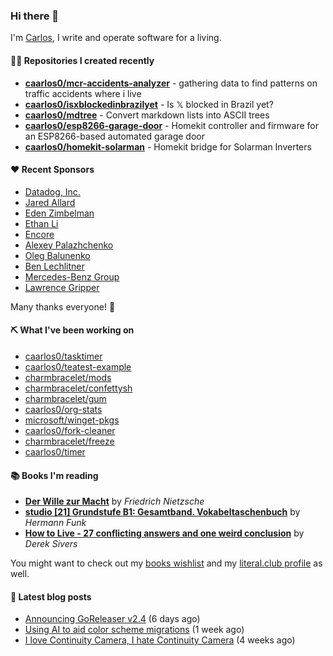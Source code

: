 ### Hi there 👋

I'm [Carlos](https://caarlos0.dev), I write and operate software for a living.

#### 👨‍💻 Repositories I created recently
- **[caarlos0/mcr-accidents-analyzer](https://github.com/caarlos0/mcr-accidents-analyzer)** - gathering data to find patterns on traffic accidents where i live
- **[caarlos0/isxblockedinbrazilyet](https://github.com/caarlos0/isxblockedinbrazilyet)** - Is 𝕏 blocked in Brazil yet?
- **[caarlos0/mdtree](https://github.com/caarlos0/mdtree)** - Convert markdown lists into ASCII trees
- **[caarlos0/esp8266-garage-door](https://github.com/caarlos0/esp8266-garage-door)** - Homekit controller and firmware for an ESP8266-based automated garage door
- **[caarlos0/homekit-solarman](https://github.com/caarlos0/homekit-solarman)** - Homekit bridge for Solarman Inverters


#### ❤️ Recent Sponsors
- [Datadog, Inc.](https://github.com/DataDog)
- [Jared Allard](https://github.com/jaredallard)
- [Eden Zimbelman](https://github.com/zimeg)
- [Ethan Li](https://github.com/ethanjli)
- [Encore](https://github.com/encoredev)
- [Alexey Palazhchenko](https://github.com/AlekSi)
- [Oleg Balunenko](https://github.com/obalunenko)
- [Ben Lechlitner](https://github.com/asphaltbuffet)
- [Mercedes-Benz Group](https://github.com/mercedes-benz)
- [Lawrence Gripper](https://github.com/lawrencegripper)

Many thanks everyone! 🙏

#### ⛏️ What I've been working on

- [caarlos0/tasktimer](https://github.com/caarlos0/tasktimer)
- [caarlos0/teatest-example](https://github.com/caarlos0/teatest-example)
- [charmbracelet/mods](https://github.com/charmbracelet/mods)
- [charmbracelet/confettysh](https://github.com/charmbracelet/confettysh)
- [charmbracelet/gum](https://github.com/charmbracelet/gum)
- [caarlos0/org-stats](https://github.com/caarlos0/org-stats)
- [microsoft/winget-pkgs](https://github.com/microsoft/winget-pkgs)
- [caarlos0/fork-cleaner](https://github.com/caarlos0/fork-cleaner)
- [charmbracelet/freeze](https://github.com/charmbracelet/freeze)
- [caarlos0/timer](https://github.com/caarlos0/timer)

#### 📚 Books I'm reading
- **[Der Wille zur Macht](https://literal.club/caarlos0/book/friedrich-nietzsche-der-wille-zur-macht-5cvbc)** by _Friedrich Nietzsche_
- **[studio [21] Grundstufe B1: Gesamtband. Vokabeltaschenbuch](https://literal.club/caarlos0/book/hermann-funk-studio-21-grundstufe-b1-gesamtband-vokabeltaschenbuch-goh4l)** by _Hermann Funk_
- **[How to Live - 27 conflicting answers and one weird conclusion](https://literal.club/caarlos0/book/how-to-live-8mkzr)** by _Derek Sivers_

You might want to check out my
[books wishlist](https://www.amazon.com.br/hz/wishlist/ls/EB8P7VS717SV)
and my [literal.club profile](https://literal.club/caarlos0) as well.

#### 📄 Latest blog posts
- [Announcing GoReleaser v2.4](https://carlosbecker.com/posts/goreleaser-v2.4/) (6 days ago)
- [Using AI to aid color scheme migrations](https://carlosbecker.com/posts/ai-colorschemes/) (1 week ago)
- [I love Continuity Camera, I hate Continuity Camera](https://carlosbecker.com/posts/continuity-camera/) (4 weeks ago)
